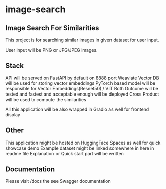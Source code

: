 # image-search
## Image Search For Similarities

This project is for searching similar images in given dataset for user input.

User input will be PNG or JPG/JPEG images.


## Stack

API will be served on FastAPI by default on 8888 port
Weaviate Vector DB will be used for storing vector embeddings
PyTorch based model will be responsible for Vector Embeddings(Resnet50) / VIT
Both Outcome will be tested and fastest and acceptable enough will be deployed
Cross Product will be used to compute the similarities

All this application will be also wrapped in Gradio as well for frontend display


## Other
This application might be hosted on HuggingFace Spaces as well for quick showcase demo
Example dataset might be linked somewhere in here in readme file
Explanation or Quick start part will be written

## Documentation
Please visit /docs the see Swagger documentation